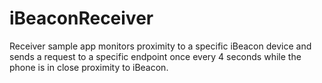 # iBeaconReceiver
Receiver sample app monitors proximity to a specific iBeacon device and sends a request to a specific endpoint once every 4 seconds while the phone is in close proximity to iBeacon.

